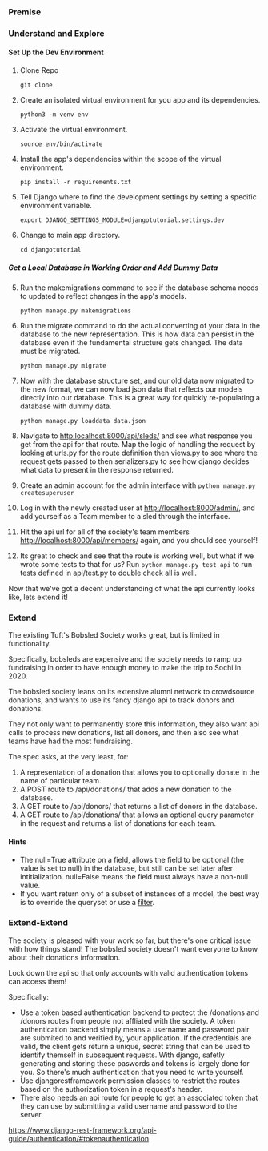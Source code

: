 ### Premise 
### Understand and Explore 

#### Set Up the Dev Environment
1. Clone Repo
    ```
    git clone 
    ```
2. Create an isolated virtual environment for you app and its dependencies.
    ```
    python3 -m venv env
    ```
3. Activate the virtual environment.
    ```
    source env/bin/activate
    ```
4. Install the app's dependencies within the scope of the virtual environment.
    ```
    pip install -r requirements.txt
    ```
5. Tell Django where to find the development settings by setting a specific environment variable.
    ```
    export DJANGO_SETTINGS_MODULE=djangotutorial.settings.dev
    ```
6. Change to main app directory.
    ```
    cd djangotutorial
    ```
##### Get a Local Database in Working Order and Add Dummy Data

5. Run the makemigrations command to see if the database schema needs to updated to reflect changes in the app's models.
    ```
    python manage.py makemigrations
    ```
3. Run the migrate command to do the actual converting of your data in the database to the new representation. This is how data can persist in the database even if the fundamental structure gets changed. The data must be migrated.
    ```
    python manage.py migrate
    ```
4. Now with the database structure set, and our old data now migrated to the new format, we can now load json data that reflects our models directly into our database. This is a great way for quickly re-populating a database with dummy data.
    ```
    python manage.py loaddata data.json
    ```
6. Navigate to [http:localhost:8000/api/sleds/](http:localhost:8000/api/sleds/) and see what response you get from the api for that route. Map the logic of handling the request by looking at urls.py for the route definition then views.py to see where the request gets passed to then serializers.py to see how django decides what data to present in the response returned. 

7. Create an admin account for the admin interface with `python manage.py createsuperuser`
8. Log in with the newly created user at [http://localhost:8000/admin/](http://localhost:8000/admin/), and add yourself as a Team member to a sled through the interface.
9. Hit the api url for all of the society's team members [http://localhost:8000/api/members/](http://localhost:8000/api/members/) again, and you should see yourself!
10. Its great to check and see that the route is working well, but what if we wrote some tests to that for us? Run `python manage.py test api` to run tests defined in api/test.py to double check all is well.

Now that we've got a decent understanding of what the api currently looks like, lets extend it!

### Extend

The existing Tuft's Bobsled Society works great, but is limited in functionality.

Specifically, bobsleds are expensive and the society needs to ramp up fundraising in order
to have enough money to make the trip to Sochi in 2020. 

The bobsled society leans on its extensive alumni network to crowdsource donations, and wants
to use its fancy django api to track donors and donations. 

They not only want to permanently store this information, they also want api calls to process new donations, list all donors, and then also see what teams have had the most fundraising.

The spec asks, at the very least, for:

1. A representation of a donation that allows you to optionally donate in the name of particular team.
2. A POST route to /api/donations/ that adds a new donation to the database.
3. A GET route to /api/donors/ that returns a list of donors in the database. 
4. A GET route to /api/donations/ that allows an optional query parameter in the request and returns a list of donations for each team.

#### Hints
* The null=True attribute on a field, allows the field to be optional (the value is set to null) in the database, but still can be set later after intitialization. null=False means the field must always have a non-null value. 
* If you want return only of a subset of instances of a model, the best way is to override the queryset or use a [filter](https://www.django-rest-framework.org/api-guide/filtering/).

### Extend-Extend 

The society is pleased with your work so far, but there's one 
critical issue with how things stand! The bobsled society doesn't want everyone to know about their donations information.

Lock down the api so that only accounts with valid authentication tokens can access them! 

Specifically:

* Use a token based authentication backend to protect the /donations and /donors routes from people not affliated with the society. A token authentication backend simply means a username and password pair are submited to and verified by, your application. If the credentials are valid, the client gets return a unique, secret string that can be used to identify themself in subsequent requests. With django, safetly generating and storing these paswords and tokens is largely done for you. So there's much authentication that you need to write yourself.  
* Use djangorestframework permission classes to restrict the routes based on the authorization token in a request's header.
* There also needs an api route for people to get an associated token that they can use by submitting a valid username and password to the server.

https://www.django-rest-framework.org/api-guide/authentication/#tokenauthentication